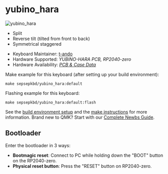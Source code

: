 # yubino_hara

![yubino_hara](https://imgur.com/a/c91DXXL)

- Split
- Reverse tilt (tilted from front to back)
- Symmetrical staggered



* Keyboard Maintainer: [t-ando](https://github.com/nagmeal)
* Hardware Supported: *YUBINO-HARA PCB, RP2040-zero*
* Hardware Availability: *[PCB & Case Data](https://github.com/nagmeal/sep-sep-kbd/tree/main/yubino-hara)*



Make example for this keyboard (after setting up your build environment):

    make sepsepkbd/yubino_hara:default

Flashing example for this keyboard:

    make sepsepkbd/yubino_hara:default:flash

See the [build environment setup](https://docs.qmk.fm/#/getting_started_build_tools) and the [make instructions](https://docs.qmk.fm/#/getting_started_make_guide) for more information. Brand new to QMK? Start with our [Complete Newbs Guide](https://docs.qmk.fm/#/newbs).

## Bootloader

Enter the bootloader in 3 ways:

* **Bootmagic reset**: Connect to PC while holding down the "BOOT" button on the RP2040-zero.
* **Physical reset button**: Press the "RESET" button on RP2040-zero.
